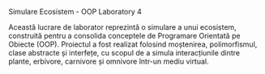 Simulare Ecosistem - OOP Laboratory 4



Această lucrare de laborator reprezintă o simulare a unui ecosistem, construită pentru a consolida conceptele de Programare Orientată pe Obiecte (OOP). Proiectul a fost realizat folosind moștenirea, polimorfismul, clase abstracte și interfețe, cu scopul de a simula interacțiunile dintre plante, erbivore, carnivore și omnivore într-un mediu virtual.
